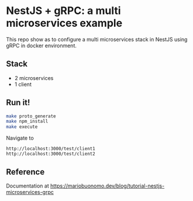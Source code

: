 # NestJS + gRPC: a multi microservices example

This repo show as to configure a multi microservices stack in NestJS using gRPC in docker environment.


## Stack
* 2 microservices 
* 1 client

## Run it!
```bash
make proto_generate
make npm_install
make execute
```
Navigate to

```
http://localhost:3000/test/client1
http://localhost:3000/test/client2
```

## Reference
Documentation at https://mariobuonomo.dev/blog/tutorial-nestjs-microservices-grpc
